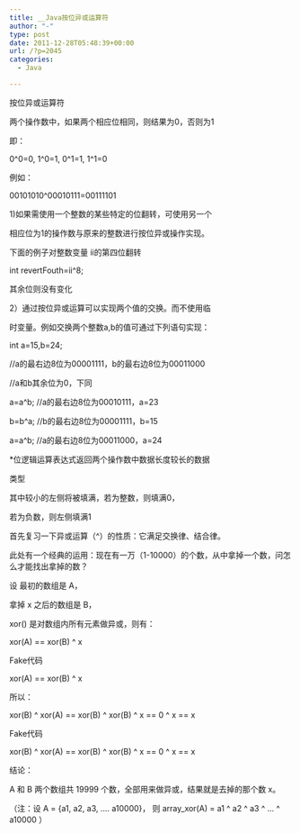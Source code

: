 ```yaml
---
title: __Java按位异或运算符
author: "-"
type: post
date: 2011-12-28T05:48:39+00:00
url: /?p=2045
categories:
  - Java

---
```

按位异或运算符

两个操作数中，如果两个相应位相同，则结果为0，否则为1
  
即：
  
0^0=0, 1^0=1, 0^1=1, 1^1=0
  
例如：
  
00101010^00010111=00111101
  
1)如果需使用一个整数的某些特定的位翻转，可使用另一个
  
相应位为1的操作数与原来的整数进行按位异或操作实现。
  
下面的例子对整数变量 ii的第四位翻转
  
int revertFouth=ii^8;
  
其余位则没有变化
  
2）通过按位异或运算可以实现两个值的交换。而不使用临
  
时变量。例如交换两个整数a,b的值可通过下列语句实现：
  
int a=15,b=24;
  
//a的最右边8位为00001111，b的最右边8位为00011000
  
//a和b其余位为0，下同
  
a=a^b; //a的最右边8位为00010111，a=23
  
b=b^a; //b的最右边8位为00001111，b=15
  
a=a^b; //a的最右边8位为00011000，a=24
  
*位逻辑运算表达式返回两个操作数中数据长度较长的数据
  
类型
  
其中较小的左侧将被填满，若为整数，则填满0，
  
若为负数，则左侧填满1

首先复习一下异或运算（^）的性质：它满足交换律、结合律。
  
此处有一个经典的运用：现在有一万（1-10000）的个数，从中拿掉一个数，问怎么才能找出拿掉的数？

设 最初的数组是 A，
  
拿掉 x 之后的数组是 B，
  
xor() 是对数组内所有元素做异或，则有：
  
xor(A) == xor(B) ^ x
  
Fake代码
  
xor(A) == xor(B) ^ x

所以：
  
xor(B) ^ xor(A) == xor(B) ^ xor(B) ^ x == 0 ^ x == x
  
Fake代码
  
xor(B) ^ xor(A) == xor(B) ^ xor(B) ^ x == 0 ^ x == x

结论：
  
A 和 B 两个数组共 19999 个数，全部用来做异或，结果就是去掉的那个数 x。

（注：设 A = {a1, a2, a3, .... a10000}， 则 array_xor(A) = a1 ^ a2 ^ a3 ^ ... ^ a10000 ）